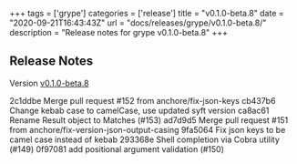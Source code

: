 +++
tags = ['grype']
categories = ['release']
title = "v0.1.0-beta.8"
date = "2020-09-21T16:43:43Z"
url = "docs/releases/grype/v0.1.0-beta.8/"
description = "Release notes for grype v0.1.0-beta.8"
+++

## Release Notes

Version [v0.1.0-beta.8](https://github.com/anchore/grype/releases/tag/v0.1.0-beta.8)

2c1ddbe Merge pull request #152 from anchore/fix-json-keys
cb437b6 Change kebab case to camelCase, use updated syft version
ca8ac61 Rename Result object to Matches (#153)
ad7d9d5 Merge pull request #151 from anchore/fix-version-json-output-casing
9fa5064 Fix json keys to be camel case instead of kebab
293368e Shell completion via Cobra utility (#149)
0f97081 add positional argument validation (#150)
